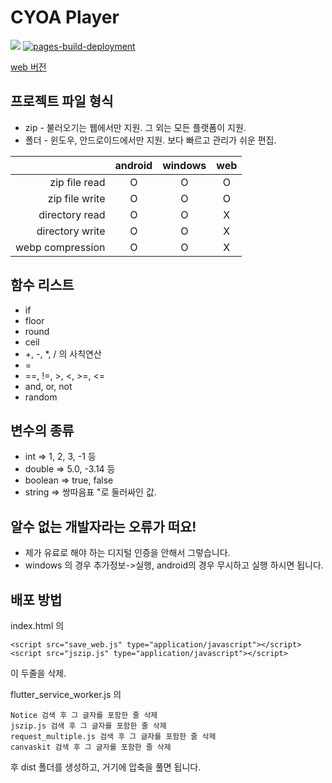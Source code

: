 # CYOA Player
<img src="https://img.shields.io/github/v/release/n7484443/FlutterCyoap"></img>
[![pages-build-deployment](https://github.com/n7484443/FlutterCyoap/actions/workflows/pages/pages-build-deployment/badge.svg?branch=gh-pages)](https://github.com/n7484443/FlutterCyoap/actions/workflows/pages/pages-build-deployment)

[web 버전](https://n7484443.github.io/FlutterCyoap/)

## 프로젝트 파일 형식
* zip - 불러오기는 웹에서만 지원. 그 외는 모든 플랫폼이 지원.
* 폴더 - 윈도우, 안드로이드에서만 지원. 보다 빠르고 관리가 쉬운 편집.

|                  | android | windows | web |
|-----------------:|:-------:|:-------:|:---:|
|    zip file read |    O    |    O    |  O  |
|   zip file write |    O    |    O    |  O  |
|   directory read |    O    |    O    |  X  |
|  directory write |    O    |    O    |  X  |
| webp compression |    O    |    O    |  X  |

## 함수 리스트
* if
* floor
* round
* ceil
* +, -, *, / 의 사칙연산
* =
* ==, !=, >, <, >=, <=
* and, or, not
* random

## 변수의 종류
* int => 1, 2, 3, -1 등
* double => 5.0, -3.14 등
* boolean => true, false
* string => 쌍따음표 "로 둘러싸인 값.

## 알수 없는 개발자라는 오류가 떠요!
* 제가 유료로 해야 하는 디지털 인증을 안해서 그렇습니다.
* windows 의 경우 추가정보->실행, android의 경우 무시하고 실행 하시면 됩니다.

## 배포 방법
index.html 의
```
<script src="save_web.js" type="application/javascript"></script>
<script src="jszip.js" type="application/javascript"></script>
```
이 두줄을 삭제.

flutter_service_worker.js 의
```
Notice 검색 후 그 글자를 포함한 줄 삭제
jszip.js 검색 후 그 글자를 포함한 줄 삭제
request_multiple.js 검색 후 그 글자를 포함한 줄 삭제
canvaskit 검색 후 그 글자를 포함한 줄 삭제
```
후 dist 폴더를 생성하고, 거기에 압축을 풀면 됩니다.